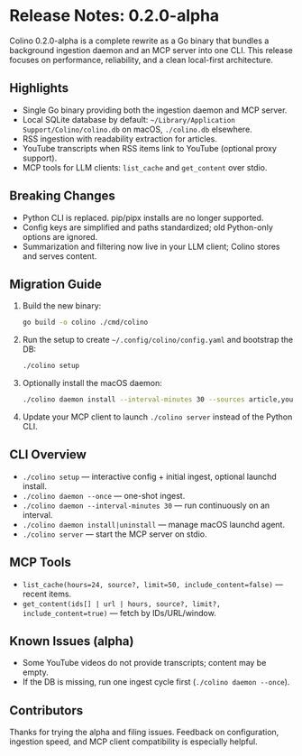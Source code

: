 # Release Notes: 0.2.0-alpha

Colino 0.2.0-alpha is a complete rewrite as a Go binary that bundles a background ingestion daemon and an MCP server into one CLI. This release focuses on performance, reliability, and a clean local-first architecture.

## Highlights
- Single Go binary providing both the ingestion daemon and MCP server.
- Local SQLite database by default: `~/Library/Application Support/Colino/colino.db` on macOS, `./colino.db` elsewhere.
- RSS ingestion with readability extraction for articles.
- YouTube transcripts when RSS items link to YouTube (optional proxy support).
- MCP tools for LLM clients: `list_cache` and `get_content` over stdio.

## Breaking Changes
- Python CLI is replaced. pip/pipx installs are no longer supported.
- Config keys are simplified and paths standardized; old Python-only options are ignored.
- Summarization and filtering now live in your LLM client; Colino stores and serves content.

## Migration Guide
1. Build the new binary:
   ```bash
   go build -o colino ./cmd/colino
   ```
2. Run the setup to create `~/.config/colino/config.yaml` and bootstrap the DB:
   ```bash
   ./colino setup
   ```
3. Optionally install the macOS daemon:
   ```bash
   ./colino daemon install --interval-minutes 30 --sources article,youtube
   ```
4. Update your MCP client to launch `./colino server` instead of the Python CLI.

## CLI Overview
- `./colino setup` — interactive config + initial ingest, optional launchd install.
- `./colino daemon --once` — one-shot ingest.
- `./colino daemon --interval-minutes 30` — run continuously on an interval.
- `./colino daemon install|uninstall` — manage macOS launchd agent.
- `./colino server` — start the MCP server on stdio.

## MCP Tools
- `list_cache(hours=24, source?, limit=50, include_content=false)` — recent items.
- `get_content(ids[] | url | hours, source?, limit?, include_content=true)` — fetch by IDs/URL/window.

## Known Issues (alpha)
- Some YouTube videos do not provide transcripts; content may be empty.
- If the DB is missing, run one ingest cycle first (`./colino daemon --once`).

## Contributors
Thanks for trying the alpha and filing issues. Feedback on configuration, ingestion speed, and MCP client compatibility is especially helpful.

